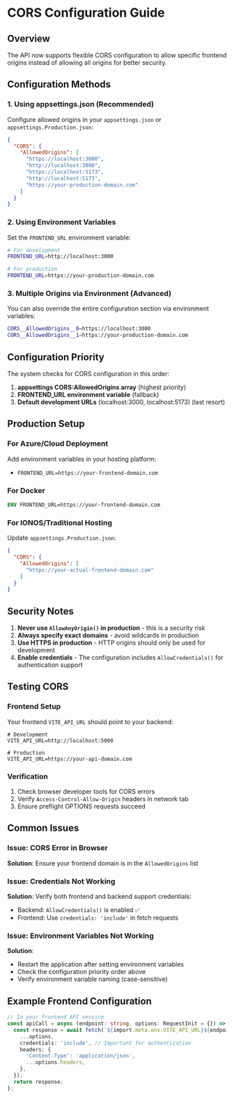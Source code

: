 # CORS Configuration Guide

## Overview
The API now supports flexible CORS configuration to allow specific frontend origins instead of allowing all origins for better security.

## Configuration Methods

### 1. Using appsettings.json (Recommended)
Configure allowed origins in your `appsettings.json` or `appsettings.Production.json`:

```json
{
  "CORS": {
    "AllowedOrigins": [
      "https://localhost:3000",
      "http://localhost:3000",
      "https://localhost:5173",
      "http://localhost:5173",
      "https://your-production-domain.com"
    ]
  }
}
```

### 2. Using Environment Variables
Set the `FRONTEND_URL` environment variable:

```bash
# For development
FRONTEND_URL=http://localhost:3000

# For production
FRONTEND_URL=https://your-production-domain.com
```

### 3. Multiple Origins via Environment (Advanced)
You can also override the entire configuration section via environment variables:

```bash
CORS__AllowedOrigins__0=https://localhost:3000
CORS__AllowedOrigins__1=https://your-production-domain.com
```

## Configuration Priority
The system checks for CORS configuration in this order:

1. **appsettings CORS:AllowedOrigins array** (highest priority)
2. **FRONTEND_URL environment variable** (fallback)
3. **Default development URLs** (localhost:3000, localhost:5173) (last resort)

## Production Setup

### For Azure/Cloud Deployment
Add environment variables in your hosting platform:
- `FRONTEND_URL=https://your-frontend-domain.com`

### For Docker
```dockerfile
ENV FRONTEND_URL=https://your-frontend-domain.com
```

### For IONOS/Traditional Hosting
Update `appsettings.Production.json`:
```json
{
  "CORS": {
    "AllowedOrigins": [
      "https://your-actual-frontend-domain.com"
    ]
  }
}
```

## Security Notes

1. **Never use `AllowAnyOrigin()` in production** - this is a security risk
2. **Always specify exact domains** - avoid wildcards in production
3. **Use HTTPS in production** - HTTP origins should only be used for development
4. **Enable credentials** - The configuration includes `AllowCredentials()` for authentication support

## Testing CORS

### Frontend Setup
Your frontend `VITE_API_URL` should point to your backend:

```env
# Development
VITE_API_URL=http://localhost:5000

# Production
VITE_API_URL=https://your-api-domain.com
```

### Verification
1. Check browser developer tools for CORS errors
2. Verify `Access-Control-Allow-Origin` headers in network tab
3. Ensure preflight OPTIONS requests succeed

## Common Issues

### Issue: CORS Error in Browser
**Solution**: Ensure your frontend domain is in the `AllowedOrigins` list

### Issue: Credentials Not Working
**Solution**: Verify both frontend and backend support credentials:
- Backend: `AllowCredentials()` is enabled ✅
- Frontend: Use `credentials: 'include'` in fetch requests

### Issue: Environment Variables Not Working
**Solution**: 
- Restart the application after setting environment variables
- Check the configuration priority order above
- Verify environment variable naming (case-sensitive)

## Example Frontend Configuration

```typescript
// In your frontend API service
const apiCall = async (endpoint: string, options: RequestInit = {}) => {
  const response = await fetch(`${import.meta.env.VITE_API_URL}${endpoint}`, {
    ...options,
    credentials: 'include', // Important for authentication
    headers: {
      'Content-Type': 'application/json',
      ...options.headers,
    },
  });
  return response;
};
```
